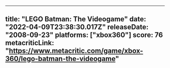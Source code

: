 
---
title: "LEGO Batman: The Videogame"
date: "2022-04-09T23:38:30.017Z"
releaseDate: "2008-09-23"
platforms: ["xbox360"]
score: 76
metacriticLink: "https://www.metacritic.com/game/xbox-360/lego-batman-the-videogame"
---
